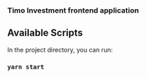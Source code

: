 ### Timo  Investment frontend application

## Available Scripts

In the project directory, you can run:

### `yarn start`
